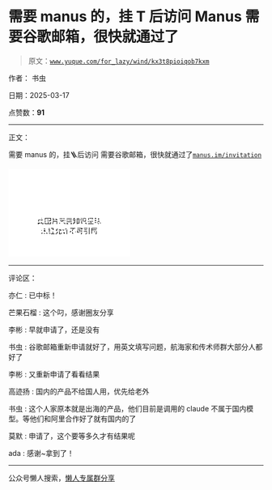 # 需要 manus 的，挂 T 后访问 Manus 需要谷歌邮箱，很快就通过了

> 原文：[`www.yuque.com/for_lazy/wind/kx3t8pioiqob7kxm`](https://www.yuque.com/for_lazy/wind/kx3t8pioiqob7kxm)

作者： 书虫

日期：2025-03-17

点赞数：**91**

* * *

正文：

需要 manus 的，挂🪜后访问
需要谷歌邮箱，很快就通过了[`manus.im/invitation`](https://manus.im/invitation)

![](img/7c570198937b0aee4debd23cc7ed45af.png "None")

* * *

评论区：

亦仁 : 已中标！

芒果石榴 : 这个叼，感谢圈友分享

李彬 : 早就申请了，还是没有

书虫 : 谷歌邮箱重新申请就好了，用英文填写问题，航海家和传术师群大部分人都好了

李彬 : 又重新申请了看看结果

高迹扬 : 国内的产品不给国人用，优先给老外

书虫 : 这个人家原本就是出海的产品，他们目前是调用的 claude 不属于国内模型。等他们和阿里合作好了就有国内的了

莫默 : 申请了，这个要等多久才有结果呢

ada : 感谢~拿到了！

* * *

公众号懒人搜索，[懒人专属群分享](https://lazybook.fun/#/blog/group)